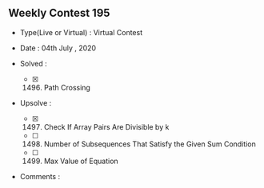 ## Weekly Contest 195

* Type(Live or Virtual) : Virtual Contest

* Date : 04th July , 2020

* Solved :

    * [X] 1496. Path Crossing

* Upsolve :

    * [X] 1497. Check If Array Pairs Are Divisible by k
    * [ ] 1498. Number of Subsequences That Satisfy the Given Sum Condition
    * [ ] 1499. Max Value of Equation

* Comments :
